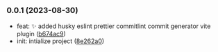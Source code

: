 ## <small>0.0.1 (2023-08-30)</small>

- feat: ✨ added husky eslint prettier commitlint commit generator vite plugin ([b674ac9](https://github.com/nasiruddinml/vite-react-antd-admin/commit/b674ac9))
- init: intialize project ([8e262a0](https://github.com/nasiruddinml/vite-react-antd-admin/commit/8e262a0))
